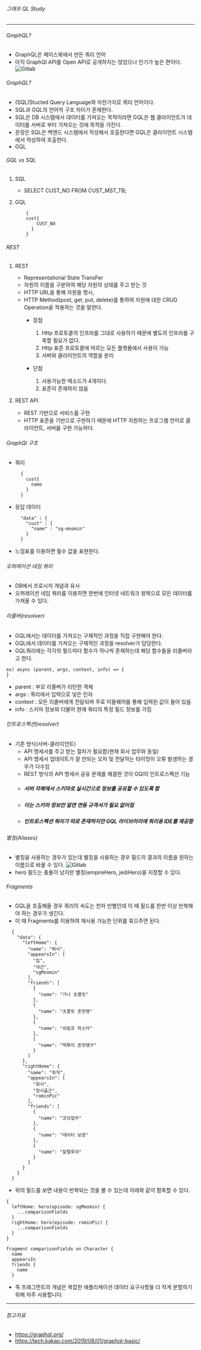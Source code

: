 ###### 그래프 QL Study

---

###### GraphQL?
  - GraphQL은 페이스북에서 만든 쿼리 언어
  - 아직 GraphQl API를 Open API로 공개하지는 않았으나 인기가 높은 편이다.
  ![Gitlab](https://cdn.discordapp.com/attachments/911905192407101463/920306566731800606/unknown.png)


###### GraphQL?
  - (SQL)Stucted Query Language와 마찬가지로 쿼리 언어이다.
  - SQL과 GQL의 언어적 구조 차이가 존재한다.
  - SQL은 DB 시스템에서 데이터를 가져오는 목적이라면 GQL은 웹 클라이언트가 데이터를 서버로 부터 가져오는 것에 목적을 가진다.
  - 문장은 SQL은 백앤드 시스템에서 작성해서 호출한다면 GQL은 클라이언트 시스템에서 작성하여 호출한다.
  - GQL

###### GQL vs SQL
  1. SQL
      - SELECT CUST_NO FROM CUST_MST_TB;

  2. GQL

      ~~~
          {
          cust{
              CUST_NO
            }
          }
      ~~~

###### REST
  1. REST
      - Representational State TransFer
      - 자원의 이름을 구분하여 해당 자원의 상태를 주고 받는 것
      - HTTP URL을 통해 자원을 명시,
      - HTTP Method(post, get, put, delete)를 통하여 자원에 대한 CRUD Operation을 적용하는 것을 말한다.
        - 장점
            1. Http 프로토콜의 인프라를 그대로 사용하기 때문에 별도의 인프라를 구축할 필요가 없다.
            2. Http 표준 프로토콜에 따르는 모든 플랫폼에서 사용이 가능
            3. 서버와 클라이언트의 역할을 분리

        - 단점
            1. 사용가능한 메소드가 4개이다.
            2. 표준이 존재하지 않음


   2. REST API
        - REST 기반으로 서비스를 구현  
        - HTTP 표준을 기반으로 구현하기 때문에 HTTP 지원하는 프로그램 언어로 클라이언트, 서버를 구현 가능하다.


###### GraphQl 구조
  - 쿼리
    ~~~
      {
        cust{
          name
        }
      }
    ~~~

  - 응답 데이터
      ~~~
        "data" : {
          "cust" : {
            "name" : "sg-moomin"
          }
        }
      ~~~
   - 느낌표를 이용하면 필수 값을 표현한다.



###### 오퍼레이션 네임 쿼리
  - DB에서 프로시저 개념과 유사
  - 오퍼레이션 네임 쿼리를 이용하면 한번에 인터넷 네트워크 왕복으로 모든 데이터를 가져올 수 있다.

###### 리졸버(resolver)
  - GQL에서는 데이터를 가져오는 구체적인 과정을 직접 구현해야 한다.
  - GQL에서 데이터를 가져오는 구체적인 과정을 resolver가 담당한다.
  - GQL쿼리에는 각각의 필드마다 함수가 하나씩 존재하는데 해당 함수들을 리졸버라고 한다.
  ~~~
  ex) async (parent, args, context, info) => {
  }
  ~~~
  - parent : 부모 리졸버가 리턴한 객체
  - args : 쿼리에서 입력으로 넣은 인자
  - context : 모든 리졸버에게 전달되며 주로 미들웨어를 통해 입력된 값이 들어 있음
  - info : 스키마 정보와 더불어 현재 쿼리의 특정 필드 정보를 가짐

###### 인트로스펙션(resolver)
  - 기존 방식(서버-클라이언트)  
      - API 명세서를 주고 받는 절차가 필요함(현재 회사 업무와 동일)
      - API 명세서 업데이트가 잘 안되는 오차 및 전달하는 타이밍이 오류 발생하는 경우가 다수임
      - REST 방식의 API 명세서 공유 문제를 해결한 것이 GQl의 인트로스펙션 기능
      - ##### 서버 자체에서 스키마로 실시간으로 정보를 공유할 수 있도록 함
      - ##### 이는 스키마 정보만 알면 연동 규격서가 필요 없어짐
      - ##### 인트로스펙션 쿼리가 따로 존재하지만 GQL 라이브러리에 쿼리용 IDE를 제공함

###### 별칭(Aliases)
  - 별칭을 사용하는 경우가 있는데 별칭을 사용하는 경우 필드의 결과의 이름을 원하는 이름으로 바꿀 수 있다.
  ![Gitlab](https://cdn.discordapp.com/attachments/911905192407101463/921043324259934298/unknown.png)
  - hero 필드는 충돌이 났지만 별칭(empireHero, jediHero)을 지정할 수 있다.


###### Fragments
  - GQL을 호출해올 경우 쿼리의 속도는 천차 만별인데 이 때 필드를 한번 이상 반복해야 하는 경우가 생긴다.
  - 이 때 Fragments를 이용하여 재사용 가능한 단위를 묶으주면 된다.
  ~~~~
    {
      "data": {
        "leftHome": {
          "name": "퇴사",
          "appearsIn": [
            "집",
            "야근",
            "sgMoomin"
          ],
          "friends": [
            {
              "name": "가나 초콜릿"
            },
            {
              "name": "초콜릿 존맛탱"
            },
            {
              "name": "쉬림프 파스타"
            },
            {
              "name": "떡볶이 존맛탱구"
            }
          ]
        },
        "rightHome": {
          "name": "취직",
          "appearsIn": [
            "회사",
            "정시출근",
            "rominPic"
          ],
          "friends": [
            {
              "name": "코딩업무"
            },
            {
              "name": "데이터 보정"
            },
            {
              "name": "할렐루야"
            }
          ]
        }
      }
    }

  ~~~~

  - 위의 필드를 보면 내용이 반복되는 것을 볼 수 있는데 아래와 같이 함축할 수 있다.

  ~~~
  {
    leftHome: hero(episode: sgMoomin) {
      ...comparisonFields
    }
    rightHome: hero(episode: rominPic) {
      ...comparisonFields
    }
  }

  fragment comparisonFields on Character {
    name
    appearsIn
    friends {
      name
    }
  ~~~

  - 즉 프래그먼트의 개념은 복잡한 애플리케이션 데이터 요구사항을 더 작게 분할하기 위해 자주 사용합니다.

-------------

###### 참고자료

  - https://graphql.org/
  - https://tech.kakao.com/2019/08/01/graphql-basic/
